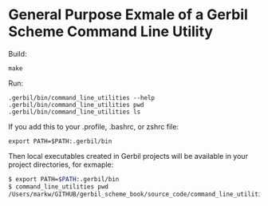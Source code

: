 # General Purpose Exmale of a Gerbil Scheme Command Line Utility

Build:

    make

Run:

    .gerbil/bin/command_line_utilities --help
    .gerbil/bin/command_line_utilities pwd
    .gerbil/bin/command_line_utilities ls
    
If you add this to your .profile, .bashrc, or zshrc file:

    export PATH=$PATH:.gerbil/bin

Then local executables created in Gerbil projects will be available in your project directories, for exmaple:

```bash
$ export PATH=$PATH:.gerbil/bin
$ command_line_utilities pwd
/Users/markw/GITHUB/gerbil_scheme_book/source_code/command_line_utilities/
```
